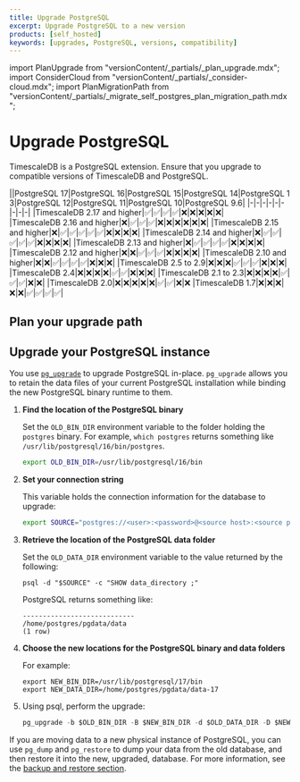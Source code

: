 ```yaml
---
title: Upgrade PostgreSQL
excerpt: Upgrade PostgreSQL to a new version
products: [self_hosted]
keywords: [upgrades, PostgreSQL, versions, compatibility]
---
```


import PlanUpgrade from "versionContent/_partials/_plan_upgrade.mdx";
import ConsiderCloud from "versionContent/_partials/_consider-cloud.mdx";
import PlanMigrationPath from "versionContent/_partials/_migrate_self_postgres_plan_migration_path.mdx";

# Upgrade PostgreSQL

TimescaleDB is a PostgreSQL extension. Ensure that you upgrade to compatible versions of TimescaleDB and PostgreSQL. 

<ConsiderCloud />


||PostgreSQL&nbsp;17|PostgreSQL&nbsp;16|PostgreSQL&nbsp;15|PostgreSQL&nbsp;14|PostgreSQL&nbsp;13|PostgreSQL&nbsp;12|PostgreSQL&nbsp;11|PostgreSQL&nbsp;10|PostgreSQL&nbsp;9.6|
|-|-|-|-|-|-|-|-|-|
|TimescaleDB&nbsp;2.17 and higher|&#9989;|&#9989;|&#9989;|&#9989;|&#10060;|&#10060;|&#10060;|&#10060;|&#10060;|
|TimescaleDB&nbsp;2.16 and higher|&#10060;|&#9989;|&#9989;|&#9989;|&#10060;|&#10060;|&#10060;|&#10060;|&#10060;|&#10060;|
|TimescaleDB&nbsp;2.15 and higher|&#10060;|&#9989;|&#9989;|&#9989;|&#9989;|&#9989;|&#10060;|&#10060;|&#10060;|&#10060;|
|TimescaleDB&nbsp;2.14 and higher|&#10060;|&#9989;|&#9989;|&#9989;|&#9989;|&#9989;|&#10060;|&#10060;|&#10060;|&#10060;|
|TimescaleDB&nbsp;2.13 and higher|&#10060;|&#9989;|&#9989;|&#9989;|&#9989;|&#10060;|&#10060;|&#10060;|&#10060;|
|TimescaleDB&nbsp;2.12 and higher|&#10060;|&#10060;|&#9989;|&#9989;|&#9989;|&#10060;|&#10060;|&#10060;|&#10060;|
|TimescaleDB&nbsp;2.10 and higher|&#10060;|&#10060;|&#9989;|&#9989;|&#9989;|&#9989;|&#10060;|&#10060;|&#10060;|
|TimescaleDB&nbsp;2.5 to 2.9|&#10060;|&#10060;|&#10060;|&#9989;|&#9989;|&#9989;|&#10060;|&#10060;|&#10060;|
|TimescaleDB&nbsp;2.4|&#10060;|&#10060;|&#10060;|&#10060;|&#9989;|&#9989;|&#10060;|&#10060;|&#10060;|
|TimescaleDB&nbsp;2.1 to 2.3|&#10060;|&#10060;|&#10060;|&#10060;|&#9989;|&#9989;|&#9989;|&#10060;|&#10060;|
|TimescaleDB&nbsp;2.0|&#10060;|&#10060;|&#10060;|&#10060;|&#10060;|&#9989;|&#9989;|&#10060;|&#10060;
|TimescaleDB&nbsp;1.7|&#10060;|&#10060;|&#10060;|&#10060;|&#10060;|&#9989;|&#9989;|&#9989;|&#9989;|

<PlanUpgrade />

## Plan your upgrade path

<PlanMigrationPath />

## Upgrade your PostgreSQL instance

You use [`pg_upgrade`][pg_upgrade] to upgrade PostgreSQL in-place. `pg_upgrade` allows you to retain
the data files of your current PostgreSQL installation while binding the new PostgreSQL binary runtime 
to them. 

<Procedure>

1. **Find the location of the PostgreSQL binary**

   Set the `OLD_BIN_DIR` environment variable to the folder holding the `postgres` binary. 
   For example, `which postgres` returns something like `/usr/lib/postgresql/16/bin/postgres`.
   ```bash
   export OLD_BIN_DIR=/usr/lib/postgresql/16/bin
   ``` 

1. **Set your connection string**

   This variable holds the connection information for the database to upgrade:

   ```bash
   export SOURCE="postgres://<user>:<password>@<source host>:<source port>/<db_name>"
   ```

1. **Retrieve the location of the PostgreSQL data folder**

    Set the `OLD_DATA_DIR` environment variable to the value returned by the following:
    ```shell
    psql -d "$SOURCE" -c "SHOW data_directory ;" 
    ```
    PostgreSQL returns something like:
    ```shell
    ----------------------------
    /home/postgres/pgdata/data
    (1 row)
    ```        

1. **Choose the new locations for the PostgreSQL binary and data folders**

   For example:
    ```shell
    export NEW_BIN_DIR=/usr/lib/postgresql/17/bin
    export NEW_DATA_DIR=/home/postgres/pgdata/data-17
    ```        
1. Using psql, perform the upgrade:

    ```sql
    pg_upgrade -b $OLD_BIN_DIR -B $NEW_BIN_DIR -d $OLD_DATA_DIR -D $NEW_DATA_DIR
    ```

</Procedure>

If you are moving data to a new physical instance of PostgreSQL, you can use `pg_dump` and `pg_restore`
to dump your data from the old database, and then restore it into the new, upgraded, database. For more 
information, see the [backup and restore section][backup].

[backup]: /self-hosted/:currentVersion:/backup-and-restore/
[pg-relnotes]: https://www.postgresql.org/docs/release/
[pg_upgrade]: https://www.postgresql.org/docs/current/static/pgupgrade.html
[postgres-breaking-change]: https://www.postgresql.org/about/news/postgresql-172-166-1510-1415-1318-and-1222-released-2965/
[upgrade-pg]: /self-hosted/:currentVersion:/upgrades/upgrade-pg/#upgrade-postgresql
